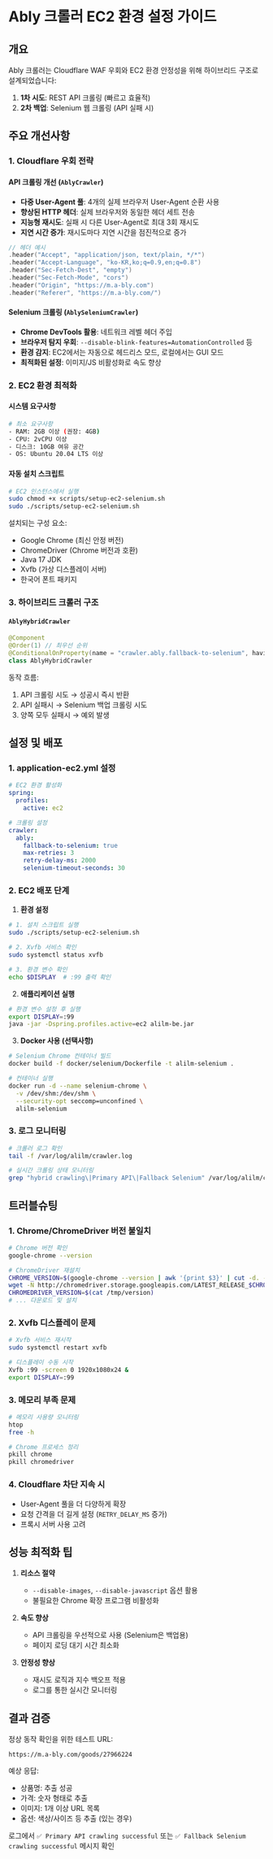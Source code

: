 # Ably 크롤러 EC2 환경 설정 가이드

## 개요

Ably 크롤러는 Cloudflare WAF 우회와 EC2 환경 안정성을 위해 하이브리드 구조로 설계되었습니다:

1. **1차 시도**: REST API 크롤링 (빠르고 효율적)
2. **2차 백업**: Selenium 웹 크롤링 (API 실패 시)

## 주요 개선사항

### 1. Cloudflare 우회 전략

#### API 크롤링 개선 (`AblyCrawler`)
- **다중 User-Agent 풀**: 4개의 실제 브라우저 User-Agent 순환 사용
- **향상된 HTTP 헤더**: 실제 브라우저와 동일한 헤더 세트 전송
- **지능형 재시도**: 실패 시 다른 User-Agent로 최대 3회 재시도
- **지연 시간 증가**: 재시도마다 지연 시간을 점진적으로 증가

```kotlin
// 헤더 예시
.header("Accept", "application/json, text/plain, */*")
.header("Accept-Language", "ko-KR,ko;q=0.9,en;q=0.8")
.header("Sec-Fetch-Dest", "empty")
.header("Sec-Fetch-Mode", "cors")
.header("Origin", "https://m.a-bly.com")
.header("Referer", "https://m.a-bly.com/")
```

#### Selenium 크롤링 (`AblySeleniumCrawler`)
- **Chrome DevTools 활용**: 네트워크 레벨 헤더 주입
- **브라우저 탐지 우회**: `--disable-blink-features=AutomationControlled` 등
- **환경 감지**: EC2에서는 자동으로 헤드리스 모드, 로컬에서는 GUI 모드
- **최적화된 설정**: 이미지/JS 비활성화로 속도 향상

### 2. EC2 환경 최적화

#### 시스템 요구사항
```bash
# 최소 요구사항
- RAM: 2GB 이상 (권장: 4GB)
- CPU: 2vCPU 이상
- 디스크: 10GB 여유 공간
- OS: Ubuntu 20.04 LTS 이상
```

#### 자동 설치 스크립트
```bash
# EC2 인스턴스에서 실행
sudo chmod +x scripts/setup-ec2-selenium.sh
sudo ./scripts/setup-ec2-selenium.sh
```

설치되는 구성 요소:
- Google Chrome (최신 안정 버전)
- ChromeDriver (Chrome 버전과 호환)
- Java 17 JDK
- Xvfb (가상 디스플레이 서버)
- 한국어 폰트 패키지

### 3. 하이브리드 크롤러 구조

#### `AblyHybridCrawler`
```kotlin
@Component
@Order(1) // 최우선 순위
@ConditionalOnProperty(name = "crawler.ably.fallback-to-selenium", havingValue = "true")
class AblyHybridCrawler
```

동작 흐름:
1. API 크롤링 시도 → 성공시 즉시 반환
2. API 실패시 → Selenium 백업 크롤링 시도
3. 양쪽 모두 실패시 → 예외 발생

## 설정 및 배포

### 1. application-ec2.yml 설정

```yaml
# EC2 환경 활성화
spring:
  profiles:
    active: ec2

# 크롤링 설정
crawler:
  ably:
    fallback-to-selenium: true
    max-retries: 3
    retry-delay-ms: 2000
    selenium-timeout-seconds: 30
```

### 2. EC2 배포 단계

1. **환경 설정**
```bash
# 1. 설치 스크립트 실행
sudo ./scripts/setup-ec2-selenium.sh

# 2. Xvfb 서비스 확인
sudo systemctl status xvfb

# 3. 환경 변수 확인
echo $DISPLAY  # :99 출력 확인
```

2. **애플리케이션 실행**
```bash
# 환경 변수 설정 후 실행
export DISPLAY=:99
java -jar -Dspring.profiles.active=ec2 alilm-be.jar
```

3. **Docker 사용 (선택사항)**
```bash
# Selenium Chrome 컨테이너 빌드
docker build -f docker/selenium/Dockerfile -t alilm-selenium .

# 컨테이너 실행
docker run -d --name selenium-chrome \
  -v /dev/shm:/dev/shm \
  --security-opt seccomp=unconfined \
  alilm-selenium
```

### 3. 로그 모니터링

```bash
# 크롤러 로그 확인
tail -f /var/log/alilm/crawler.log

# 실시간 크롤링 상태 모니터링
grep "hybrid crawling\|Primary API\|Fallback Selenium" /var/log/alilm/crawler.log
```

## 트러블슈팅

### 1. Chrome/ChromeDriver 버전 불일치
```bash
# Chrome 버전 확인
google-chrome --version

# ChromeDriver 재설치
CHROME_VERSION=$(google-chrome --version | awk '{print $3}' | cut -d. -f1)
wget -N http://chromedriver.storage.googleapis.com/LATEST_RELEASE_$CHROME_VERSION -O /tmp/version
CHROMEDRIVER_VERSION=$(cat /tmp/version)
# ... 다운로드 및 설치
```

### 2. Xvfb 디스플레이 문제
```bash
# Xvfb 서비스 재시작
sudo systemctl restart xvfb

# 디스플레이 수동 시작
Xvfb :99 -screen 0 1920x1080x24 &
export DISPLAY=:99
```

### 3. 메모리 부족 문제
```bash
# 메모리 사용량 모니터링
htop
free -h

# Chrome 프로세스 정리
pkill chrome
pkill chromedriver
```

### 4. Cloudflare 차단 지속 시
- User-Agent 풀을 더 다양하게 확장
- 요청 간격을 더 길게 설정 (`RETRY_DELAY_MS` 증가)
- 프록시 서버 사용 고려

## 성능 최적화 팁

1. **리소스 절약**
   - `--disable-images`, `--disable-javascript` 옵션 활용
   - 불필요한 Chrome 확장 프로그램 비활성화

2. **속도 향상**
   - API 크롤링을 우선적으로 사용 (Selenium은 백업용)
   - 페이지 로딩 대기 시간 최소화

3. **안정성 향상**
   - 재시도 로직과 지수 백오프 적용
   - 로그를 통한 실시간 모니터링

## 결과 검증

정상 동작 확인을 위한 테스트 URL:
```
https://m.a-bly.com/goods/27966224
```

예상 응답:
- 상품명: 추출 성공
- 가격: 숫자 형태로 추출
- 이미지: 1개 이상 URL 목록
- 옵션: 색상/사이즈 등 추출 (있는 경우)

로그에서 `✅ Primary API crawling successful` 또는 `✅ Fallback Selenium crawling successful` 메시지 확인